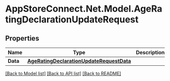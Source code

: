 # AppStoreConnect.Net.Model.AgeRatingDeclarationUpdateRequest

## Properties

Name | Type | Description | Notes
------------ | ------------- | ------------- | -------------
**Data** | [**AgeRatingDeclarationUpdateRequestData**](AgeRatingDeclarationUpdateRequestData.md) |  | 

[[Back to Model list]](../README.md#documentation-for-models) [[Back to API list]](../README.md#documentation-for-api-endpoints) [[Back to README]](../README.md)

